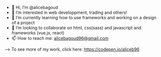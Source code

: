 - 👋 Hi, I’m @alicebagoud
- 👀 I’m interested in web developpment, trading and others!
- 🌱 I’m currently learning how to use frameworks and working on a design of a project
- 💞️ I’m looking to collaborate on html, css(sass) and javascript and frameworks (vue.js, react)
- 📫 How to reach me: alicebagoud96@gmail.com

--> To see more of my work, click here: https://codepen.io/aliceb96

<!---
alicebagoud/alicebagoud is a ✨ special ✨ repository because its `README.md` (this file) appears on your GitHub profile.
You can click the Preview link to take a look at your changes.
--->
